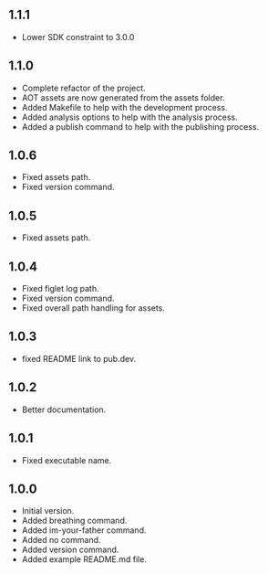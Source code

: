 ## 1.1.1

- Lower SDK constraint to 3.0.0

## 1.1.0

- Complete refactor of the project.
- AOT assets are now generated from the assets folder.
- Added Makefile to help with the development process.
- Added analysis options to help with the analysis process.
- Added a publish command to help with the publishing process.

## 1.0.6

- Fixed assets path.
- Fixed version command.

## 1.0.5

- Fixed assets path.

## 1.0.4

- Fixed figlet log path.
- Fixed version command.
- Fixed overall path handling for assets.

## 1.0.3

- fixed README link to pub.dev.

## 1.0.2

- Better documentation.

## 1.0.1

- Fixed executable name.

## 1.0.0

- Initial version.
- Added breathing command.
- Added im-your-father command.
- Added no command.
- Added version command.
- Added example README.md file.